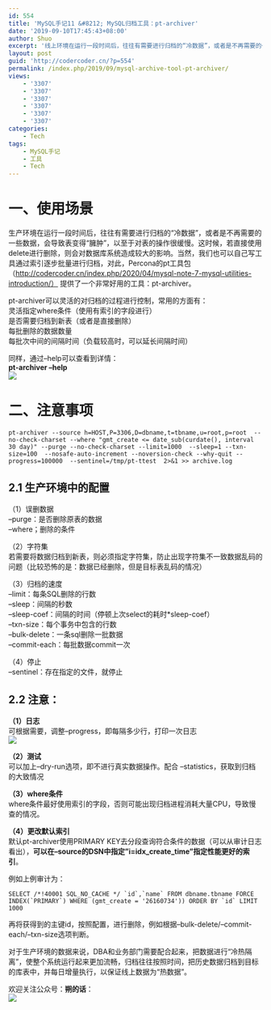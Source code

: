 ```yaml
---
id: 554
title: 'MySQL手记11 &#8212; MySQL归档工具：pt-archiver'
date: '2019-09-10T17:45:43+08:00'
author: Shuo
excerpt: '线上环境在运行一段时间后，往往有需要进行归档的“冷数据”，或者是不再需要的一些数据，会导致表变得“臃肿”，以至于对表的操作很缓慢。 pt-archiver可以灵活的归档数据，并对归档的过程进行控制。'
layout: post
guid: 'http://codercoder.cn/?p=554'
permalink: /index.php/2019/09/mysql-archive-tool-pt-archiver/
views:
    - '3307'
    - '3307'
    - '3307'
    - '3307'
    - '3307'
    - '3307'
categories:
    - Tech
tags:
    - MySQL手记
    - 工具
    - Tech
---
```


# 一、使用场景

 生产环境在运行一段时间后，往往有需要进行归档的“冷数据”，或者是不再需要的一些数据，会导致表变得“臃肿”，以至于对表的操作很缓慢。这时候，若直接使用delete进行删除，则会对数据库系统造成较大的影响。当然，我们也可以自己写工具通过索引逐步批量进行归档，对此，Percona的pt工具包（http://codercoder.cn/index.php/2020/04/mysql-note-7-mysql-utilities-introduction/） 提供了一个非常好用的工具：pt-archiver。

 pt-archiver可以灵活的对归档的过程进行控制，常用的方面有：  
 灵活指定where条件（使用有索引的字段进行）  
 是否需要归档到新表（或者是直接删除）  
 每批删除的数据数量  
 每批次中间的间隔时间（负载较高时，可以延长间隔时间）

 同样，通过–help可以查看到详情：  
 **pt-archiver –help**  
[![](http://codercoder.cn/wp-content/uploads/2019/09/2020-04-2377.png)](http://codercoder.cn/wp-content/uploads/2019/09/2020-04-2377.png)

# 二、注意事项

```
pt-archiver --source h=HOST,P=3306,D=dbname,t=tbname,u=root,p=root  --no-check-charset --where "gmt_create <= date_sub(curdate(), interval 30 day)" --purge --no-check-charset --limit=1000  --sleep=1 --txn-size=100  --nosafe-auto-increment --noversion-check --why-quit --progress=100000  --sentinel=/tmp/pt-ttest  2>&1 >> archive.log

```

## 2.1 生产环境中的配置

（1）误删数据  
 –purge：是否删除原表的数据  
 –where；删除的条件

（2）字符集  
 若需要将数据归档到新表，则必须指定字符集，防止出现字符集不一致数据乱码的问题（比较恐怖的是：数据已经删除，但是目标表乱码的情况）

（3）归档的速度  
 –limit：每条SQL删除的行数  
 –sleep：间隔的秒数  
 –sleep-coef：间隔的时间（停顿上次select的耗时\*sleep-coef）  
 –txn-size：每个事务中包含的行数  
 –bulk-delete：一条sql删除一批数据  
 –commit-each：每批数据commit一次

（4）停止  
 –sentinel：存在指定的文件，就停止

## 2.2 注意：

**（1）日志**  
 可根据需要，调整–progress，即每隔多少行，打印一次日志  
[![](http://codercoder.cn/wp-content/uploads/2019/09/2020-04-2321.png)](http://codercoder.cn/wp-content/uploads/2019/09/2020-04-2321.png)

**（2）测试**  
 可以加上–dry-run选项，即不进行真实数据操作。配合 –statistics，获取到归档的大致情况

**（3）where条件**  
 where条件最好使用索引的字段，否则可能出现归档进程消耗大量CPU，导致慢查的情况。

**（4）更改默认索引**  
 默认pt-archiver使用PRIMARY KEY去分段查询符合条件的数据（可以从审计日志看出），**可以在–source的DSN中指定”i=idx\_create\_time”指定性能更好的索引**。

例如上例审计为：

```
SELECT /*!40001 SQL_NO_CACHE */ `id`,`name` FROM dbname.tbname FORCE INDEX(`PRIMARY`) WHERE (gmt_create = '26160734')) ORDER BY `id` LIMIT 1000

```

 再将获得到的主键id，按照配置，进行删除，例如根据–bulk-delete/–commit-each/–txn-size选项判断。

 对于生产环境的数据来说，DBA和业务部门需要配合起来，把数据进行“冷热隔离”，使整个系统运行起来更加流畅，归档往往按照时间，把历史数据归档到目标的库表中，并每日增量执行，以保证线上数据为“热数据”。

欢迎关注公众号：**朔的话**：  
![](http://codercoder.cn/wp-content/uploads/2020/04/2020-04-2693.jpg)
